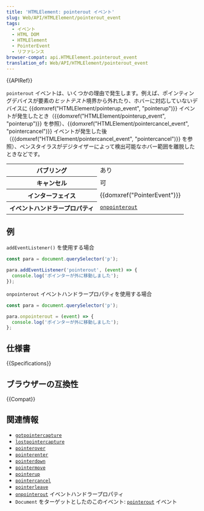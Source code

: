 ```yaml
---
title: 'HTMLElement: pointerout イベント'
slug: Web/API/HTMLElement/pointerout_event
tags:
  - イベント
  - HTML DOM
  - HTMLElement
  - PointerEvent
  - リファレンス
browser-compat: api.HTMLElement.pointerout_event
translation_of: Web/API/HTMLElement/pointerout_event
---
```

{{APIRef}}

`pointerout` イベントは、いくつかの理由で発生します。例えば、ポインティングデバイスが要素の*ヒットテスト*境界から外れたり、ホバーに対応していないデバイスに {{domxref("HTMLElement/pointerup_event", "pointerup")}} イベントが発生したとき（{{domxref("HTMLElement/pointerup_event", "pointerup")}} を参照）、{{domxref("HTMLElement/pointercancel_event", "pointercancel")}} イベントが発生した後（{{domxref("HTMLElement/pointercancel_event", "pointercancel")}} を参照）、ペンスタイラスがデジタイザーによって検出可能なホバー範囲を離脱したときなどです。

<table class="properties">
  <tbody>
    <tr>
      <th scope="row">バブリング</th>
      <td>あり</td>
    </tr>
    <tr>
      <th scope="row">キャンセル</th>
      <td>可</td>
    </tr>
    <tr>
      <th scope="row">インターフェイス</th>
      <td>{{domxref("PointerEvent")}}</td>
    </tr>
    <tr>
      <th scope="row">イベントハンドラープロパティ</th>
      <td>
        <code
          ><a href="/ja/docs/Web/API/GlobalEventHandlers/onpointerout"
            >onpointerout</a
          ></code
        >
      </td>
    </tr>
  </tbody>
</table>

## 例

`addEventListener()` を使用する場合

```js
const para = document.querySelector('p');

para.addEventListener('pointerout', (event) => {
  console.log('ポインターが外に移動しました');
});
```

`onpointerout` イベントハンドラープロパティを使用する場合

```js
const para = document.querySelector('p');

para.onpointerout = (event) => {
  console.log('ポインターが外に移動しました');
};
```

## 仕様書

{{Specifications}}

## ブラウザーの互換性

{{Compat}}

## 関連情報

- [`gotpointercapture`](/ja/docs/Web/API/HTMLElement/gotpointercapture_event)
- [`lostpointercapture`](/ja/docs/Web/API/HTMLElement/lostpointercapture_event)
- [`pointerover`](/ja/docs/Web/API/HTMLElement/pointerover_event)
- [`pointerenter`](/ja/docs/Web/API/HTMLElement/pointerenter_event)
- [`pointerdown`](/ja/docs/Web/API/HTMLElement/pointerdown_event)
- [`pointermove`](/ja/docs/Web/API/HTMLElement/pointermove_event)
- [`pointerup`](/ja/docs/Web/API/HTMLElement/pointerup_event)
- [`pointercancel`](/ja/docs/Web/API/HTMLElement/pointercancel_event)
- [`pointerleave`](/ja/docs/Web/API/HTMLElement/pointerleave_event)
- [`onpointerout`](/ja/docs/Web/API/GlobalEventHandlers/onpointerout) イベントハンドラープロパティ
- `Document` をターゲットとしたのこのイベント: [`pointerout`](/ja/docs/Web/API/Document/pointerout_event) イベント
